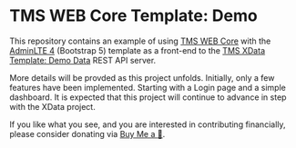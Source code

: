 # TMS WEB Core Template: Demo
This repository contains an example of using [TMS WEB Core](https://www.tmssoftware.com/site/tmswebcore.asp) with the [AdminLTE 4](https://github.com/ColorlibHQ/AdminLTE/tree/v4-dev) (Bootstrap 5) template as a front-end to the [TMS XData Template: Demo Data](https://github.com/500Foods/TMS-XData-TemplateDemoData) REST API server.

More details will be provded as this project unfolds.  Initially, only a few features have been implemented.  Starting with a Login page and a simple dashboard.  It is expected that this project will continue to advance in step with the XData project.

If you like what you see, and you are interested in contributing financially, please consider donating via [Buy Me a :pizza:](https://www.buymeacoffee.com/andrewsimard500).

